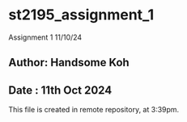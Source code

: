 # st2195_assignment_1
Assignment 1 11/10/24

## Author: Handsome Koh
## Date : 11th Oct 2024

This file is created in remote repository, at 3:39pm. 

